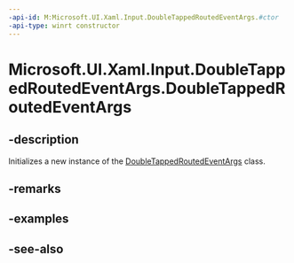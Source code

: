 ```yaml
---
-api-id: M:Microsoft.UI.Xaml.Input.DoubleTappedRoutedEventArgs.#ctor
-api-type: winrt constructor
---
```


<!-- Method syntax
public DoubleTappedRoutedEventArgs()
-->

# Microsoft.UI.Xaml.Input.DoubleTappedRoutedEventArgs.DoubleTappedRoutedEventArgs

## -description
Initializes a new instance of the [DoubleTappedRoutedEventArgs](doubletappedroutedeventargs.md) class.

## -remarks

## -examples

## -see-also
